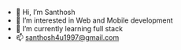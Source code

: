 - 👋 Hi, I’m Santhosh
- 👀 I’m interested in Web and Mobile development
- 🌱 I’m currently learning full stack
- 📫 santhosh4u1997@gmail.com

<!---
Santhoshlm10/Santhoshlm10 is a ✨ special ✨ repository because its `README.md` (this file) appears on your GitHub profile.
You can click the Preview link to take a look at your changes.
--->
